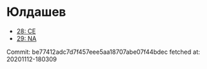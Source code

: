 # Юлдашев
- [28: CE](28.md)
- [29: NA](29.md)

Commit: be77412adc7d7f457eee5aa18707abe07f44bdec
 fetched at: 20201112-180309
